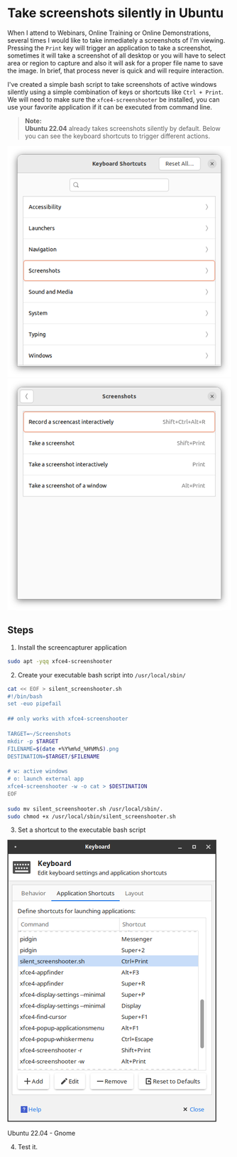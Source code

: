 # Take screenshots silently in Ubuntu

When I attend to Webinars, Online Training or Online Demonstrations, several times I would like to take inmediately a screenshots of I'm viewing. Pressing the `Print` key will trigger an application to take a screenshot, sometimes it will take a screenshot of all desktop or you will have to select area or region to capture and also it will ask for a proper file name to save the image. In brief, that process never is quick and will require interaction.

I've created a simple bash script to take screenshots of active windows silently using a simple combination of keys or shortcuts like `Ctrl + Print`. We will need to make sure the `xfce4-screenshooter` be installed, you can use your favorite application if it can be executed from command line.

> __Note:__  
> __Ubuntu 22.04__ already takes screenshots silently by default. Below you can see the keyboard shortcuts to trigger different actions.

![](img/ubuntu-22.04-keyboard-shortcuts-1.png)
![](img/ubuntu-22.04-keyboard-shortcuts-2.png)

## Steps

1. Install the screencapturer application

```sh
sudo apt -yqq xfce4-screenshooter
```

2. Create your executable bash script into `/usr/local/sbin/`


```sh
cat << EOF > silent_screenshooter.sh
#!/bin/bash
set -euo pipefail

## only works with xfce4-screenshooter

TARGET=~/Screenshots
mkdir -p $TARGET
FILENAME=$(date +%Y%m%d_%H%M%S).png
DESTINATION=$TARGET/$FILENAME

# w: active windows
# o: launch external app
xfce4-screenshooter -w -o cat > $DESTINATION  
EOF

sudo mv silent_screenshooter.sh /usr/local/sbin/.
sudo chmod +x /usr/local/sbin/silent_screenshooter.sh
```

3. Set a shortcut to the executable bash script

![](img/silent_screenshooter_set_shortcut.png)

Ubuntu 22.04 - Gnome

4. Test it.